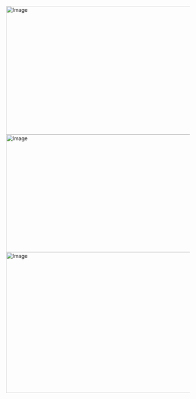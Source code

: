 <img width="600" height="352" alt="Image" src="https://github.com/user-attachments/assets/a316bf95-fe11-45d3-9cd0-c886f8ca9234" />
<img width="1030" height="322" alt="Image" src="https://github.com/user-attachments/assets/80217a0a-1b86-473d-951e-317d4dfe4c0b" />
<img width="1068" height="386" alt="Image" src="https://github.com/user-attachments/assets/b57b3e8b-bf94-44dc-bb59-c002d6f22ee1" />
